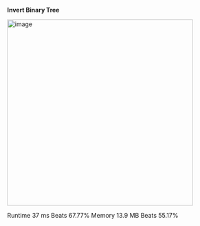 **Invert Binary Tree**

<img width="432" alt="image" src="https://user-images.githubusercontent.com/25766765/211966916-ffd6bca4-6a7c-47fd-806c-c794a8285bce.png">

Runtime
37 ms
Beats
67.77%
Memory
13.9 MB
Beats
55.17%
